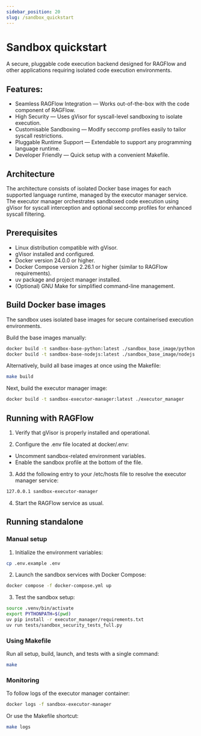 ```yaml
---
sidebar_position: 20
slug: /sandbox_quickstart
---
```


# Sandbox quickstart

A secure, pluggable code execution backend designed for RAGFlow and other applications requiring isolated code execution environments.

## Features: 

- Seamless RAGFlow Integration — Works out-of-the-box with the code component of RAGFlow.
- High Security — Uses gVisor for syscall-level sandboxing to isolate execution.
- Customisable Sandboxing — Modify seccomp profiles easily to tailor syscall restrictions.
- Pluggable Runtime Support — Extendable to support any programming language runtime.
- Developer Friendly — Quick setup with a convenient Makefile.

## Architecture

The architecture consists of isolated Docker base images for each supported language runtime, managed by the executor manager service. The executor manager orchestrates sandboxed code execution using gVisor for syscall interception and optional seccomp profiles for enhanced syscall filtering.

## Prerequisites

- Linux distribution compatible with gVisor.
- gVisor installed and configured.
- Docker version 24.0.0 or higher.
- Docker Compose version 2.26.1 or higher (similar to RAGFlow requirements).
- uv package and project manager installed.
- (Optional) GNU Make for simplified command-line management.

## Build Docker base images

The sandbox uses isolated base images for secure containerised execution environments.

Build the base images manually:

```bash
docker build -t sandbox-base-python:latest ./sandbox_base_image/python
docker build -t sandbox-base-nodejs:latest ./sandbox_base_image/nodejs
```

Alternatively, build all base images at once using the Makefile:

```bash
make build
```

Next, build the executor manager image:

```bash
docker build -t sandbox-executor-manager:latest ./executor_manager
```

## Running with RAGFlow 

1. Verify that gVisor is properly installed and operational.

2. Configure the .env file located at docker/.env:

- Uncomment sandbox-related environment variables.
- Enable the sandbox profile at the bottom of the file.

3. Add the following entry to your /etc/hosts file to resolve the executor manager service:

```bash
127.0.0.1 sandbox-executor-manager
```

4. Start the RAGFlow service as usual.

## Running standalone

### Manual setup

1. Initialize the environment variables:

```bash
cp .env.example .env
```

2. Launch the sandbox services with Docker Compose:

```bash
docker compose -f docker-compose.yml up
```

3. Test the sandbox setup:

```bash
source .venv/bin/activate
export PYTHONPATH=$(pwd)
uv pip install -r executor_manager/requirements.txt
uv run tests/sandbox_security_tests_full.py
```

### Using Makefile

Run all setup, build, launch, and tests with a single command:

```bash
make
```

### Monitoring

To follow logs of the executor manager container:

```bash
docker logs -f sandbox-executor-manager
```

Or use the Makefile shortcut:

```bash
make logs
```